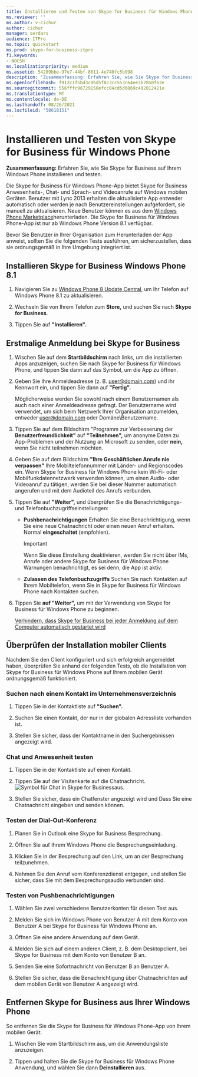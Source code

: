 ```yaml
---
title: Installieren und Testen von Skype for Business für Windows Phone
ms.reviewer: ''
ms.author: v-cichur
author: cichur
manager: serdars
audience: ITPro
ms.topic: quickstart
ms.prod: skype-for-business-itpro
f1.keywords:
- NOCSH
ms.localizationpriority: medium
ms.assetid: 54289bbe-97e7-44bf-8611-4e740fc5b998
description: 'Zusammenfassung: Erfahren Sie, wie Sie Skype for Business auf Ihrem Windows Phone installieren und testen.'
ms.openlocfilehash: f912c1f5bd3c0bd5f8c3cc553c64ee3b7850f63e
ms.sourcegitcommit: 556fffc96729150efcc04cd5d6069c402012421e
ms.translationtype: MT
ms.contentlocale: de-DE
ms.lasthandoff: 08/26/2021
ms.locfileid: "58618151"
---
```

# <a name="install-and-test-skype-for-business-for-windows-phone"></a>Installieren und Testen von Skype for Business für Windows Phone
 
**Zusammenfassung:** Erfahren Sie, wie Sie Skype for Business auf Ihrem Windows Phone installieren und testen.
  
Die Skype for Business für Windows Phone-App bietet Skype for Business Anwesenheits-, Chat- und Sprach- und Videoanrufe auf Windows mobilen Geräten. Benutzer mit Lync 2013 erhalten die aktualisierte App entweder automatisch oder werden je nach Benutzereinstellungen aufgefordert, sie manuell zu aktualisieren. Neue Benutzer können es aus dem [Windows Phone Marketplace](https://go.microsoft.com/fwlink/p/?linkid=231901)herunterladen. Die Skype for Business für Windows Phone-App ist nur ab Windows Phone Version 8.1 verfügbar.
  
Bevor Sie Benutzer in Ihrer Organisation zum Herunterladen der App anweist, sollten Sie die folgenden Tests ausführen, um sicherzustellen, dass sie ordnungsgemäß in Ihre Umgebung integriert ist. 
  
## <a name="install-skype-for-business-windows-phone-81"></a>Installieren Skype for Business Windows Phone 8.1

1. Navigieren Sie zu [Windows Phone 8 Update Central,](https://www.windowsphone.com/en-us/how-to/wp8/update-central) um Ihr Telefon auf Windows Phone 8.1 zu aktualisieren.
    
2. Wechseln Sie von Ihrem Telefon zum **Store,** und suchen Sie nach **Skype for Business**.
    
3. Tippen Sie auf **"Installieren".** 
    
## <a name="sign-in-to-skype-for-business-for-the-first-time"></a>Erstmalige Anmeldung bei Skype for Business

1. Wischen Sie auf dem **Startbildschirm** nach links, um die installierten Apps anzuzeigen, suchen Sie nach Skype for Business für Windows Phone, und tippen Sie dann auf das Symbol, um die App zu öffnen.
    
2. Geben Sie Ihre Anmeldeadresse (z. B. user@domain.com) und ihr Kennwort ein, und tippen Sie dann auf **"Fertig".**
    
     Möglicherweise werden Sie sowohl nach einem Benutzernamen als auch nach einer Anmeldeadresse gefragt. Der Benutzername wird verwendet, um sich beim Netzwerk Ihrer Organisation anzumelden, entweder user@domain.com oder Domäne\Benutzername.
    
3. Tippen Sie auf dem Bildschirm "Programm zur Verbesserung der **Benutzerfreundlichkeit"** auf **"Teilnehmen",** um anonyme Daten zu App-Problemen und der Nutzung an Microsoft zu senden, oder **nein,** wenn Sie nicht teilnehmen möchten.
    
4. Geben Sie auf dem Bildschirm **"Ihre Geschäftlichen Anrufe nie verpassen"** Ihre Mobiltelefonnummer mit Länder- und Regionscodes ein. Wenn Skype for Business für Windows Phone kein Wi-Fi- oder Mobilfunkdatennetzwerk verwenden können, um einen Audio- oder Videoanruf zu tätigen, werden Sie bei dieser Nummer automatisch angerufen und mit dem Audioteil des Anrufs verbunden.
    
5. Tippen Sie auf **"Weiter",** und überprüfen Sie die Benachrichtigungs- und Telefonbuchzugriffseinstellungen:
    
   - **Pushbenachrichtigungen** Erhalten Sie eine Benachrichtigung, wenn Sie eine neue Chatnachricht oder einen neuen Anruf erhalten. Normal **eingeschaltet** (empfohlen).
    
     > [!IMPORTANT]
     > Wenn Sie diese Einstellung deaktivieren, werden Sie nicht über IMs, Anrufe oder andere Skype for Business für Windows Phone Warnungen benachrichtigt, es sei denn, die App ist aktiv. 
  
   - **Zulassen des Telefonbuchzugriffs** Suchen Sie nach Kontakten auf Ihrem Mobiltelefon, wenn Sie in Skype for Business für Windows Phone nach Kontakten suchen.
    
6. Tippen Sie **auf "Weiter",** um mit der Verwendung von Skype for Business für Windows Phone zu beginnen.
    
    [Verhindern, dass Skype for Business bei jeder Anmeldung auf dem Computer automatisch gestartet wird](https://support.office.com/article/6b827683-ad55-471a-bd4b-3d4ec098bf75)
    
## <a name="verify-mobile-client-installation"></a>Überprüfen der Installation mobiler Clients

Nachdem Sie den Client konfiguriert und sich erfolgreich angemeldet haben, überprüfen Sie anhand der folgenden Tests, ob die Installation von Skype for Business für Windows Phone auf Ihrem mobilen Gerät ordnungsgemäß funktioniert.
  
### <a name="search-for-a-contact-in-the-corporate-directory"></a>Suchen nach einem Kontakt im Unternehmensverzeichnis

1. Tippen Sie in der Kontaktliste auf **"Suchen".**
    
2. Suchen Sie einen Kontakt, der nur in der globalen Adressliste vorhanden ist.
    
3. Stellen Sie sicher, dass der Kontaktname in den Suchergebnissen angezeigt wird.
    
### <a name="test-instant-messaging-and-presence"></a>Chat und Anwesenheit testen

1. Tippen Sie in der Kontaktliste auf einen Kontakt.
    
2. Tippen Sie auf der Visitenkarte auf die Chatnachricht. ![Symbol für Chat in Skype for Business](../../media/90f8d5fa-7968-4ef7-bf5b-dddf9b893905.png)aus.
    
3. Stellen Sie sicher, dass ein Chatfenster angezeigt wird und Dass Sie eine Chatnachricht eingeben und senden können.
    
### <a name="test-dial-out-conferencing"></a>Testen der Dial-Out-Konferenz

1. Planen Sie in Outlook eine Skype for Business Besprechung.
    
2. Öffnen Sie auf Ihrem Windows Phone die Besprechungseinladung.
    
3. Klicken Sie in der Besprechung auf den Link, um an der Besprechung teilzunehmen.
    
4. Nehmen Sie den Anruf vom Konferenzdienst entgegen, und stellen Sie sicher, dass Sie mit dem Besprechungsaudio verbunden sind.
    
### <a name="test-push-notifications"></a>Testen von Pushbenachrichtigungen

1. Wählen Sie zwei verschiedene Benutzerkonten für diesen Test aus. 
    
2. Melden Sie sich im Windows Phone von Benutzer A mit dem Konto von Benutzer A bei Skype for Business für Windows Phone an.
    
3. Öffnen Sie eine andere Anwendung auf dem Gerät.
    
4. Melden Sie sich auf einem anderen Client, z. B. dem Desktopclient, bei Skype for Business mit dem Konto von Benutzer B an.
    
5. Senden Sie eine Sofortnachricht von Benutzer B an Benutzer A.
    
6. Stellen Sie sicher, dass die Benachrichtigung über Chatnachrichten auf dem mobilen Gerät von Benutzer A angezeigt wird.
    
## <a name="remove-skype-for-business-from-your-windows-phone"></a>Entfernen Skype for Business aus Ihrer Windows Phone

So entfernen Sie die Skype for Business für Windows Phone-App von Ihrem mobilen Gerät: 
  
1. Wischen Sie vom Startbildschirm aus, um die Anwendungsliste anzuzeigen. 
    
2. Tippen und halten Sie die Skype for Business für Windows Phone Anwendung, und wählen Sie dann **Deinstallieren** aus.
    


